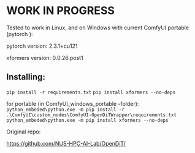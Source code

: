 # WORK IN PROGRESS

Tested to work in Linux, and on Windows with current ComfyUI portable (pytorch ):

pytorch version: 2.3.1+cu121

xformers version: 0.0.26.post1

## Installing:

`pip install -r requirements.txt`
`pip install xformers --no-deps`

for portable (in ComfyUI_windows_portable -folder):
`python_embeded\python.exe -m pip install -r .\ComfyUI\custom_nodes\ComfyUI-OpenDiTWrapper\requirements.txt`
`python_embeded\python.exe -m pip install xformers --no-deps`

Original repo:

https://github.com/NUS-HPC-AI-Lab/OpenDiT/